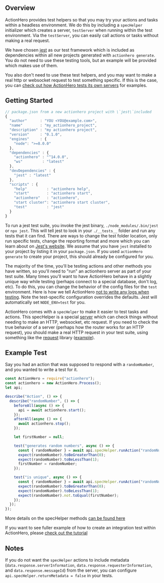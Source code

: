 ## Overview

ActionHero provides test helpers so that you may try your actions and tasks within a headless environment. We do this by including a `specHelper` initializer which creates a server, `testServer` when running within the test environment. Via the `testServer`, you can easily call actions or tasks without making a real request.

We have chosen [jest](https://facebook.github.io/jest) as our test framework which is included as dependencies within all new projects generated with `actionhero generate`. You do not need to use these testing tools, but an example will be provided which makes use of them.

You also don't need to use these test helpers, and you may want to make a real http or websocket request to test something specific. If this is the case, you can [check out how ActionHero tests its own servers](https://github.com/actionhero/actionhero/tree/master/test/servers) for examples.

## Getting Started

```js
// package.json from a new actionhero project with \`jest\`included
{
  "author"      : "YOU <YOU@example.com>",
  "name"        : "my_actionhero_project",
  "description" : "my actionhero project",
  "version"     : "0.1.0",
  "engines"     : {
    "node": ">=8.0.0"
  },
  "dependencies" : {
    "actionhero" : "^14.0.0",
    "ws"         : "latest"
  },
  "devDependencies" : {
    "jest" : "latest"
  },
  "scripts" : {
    "help"         : "actionhero help",
    "start"        : "actionhero start",
    "actionhero"   : "actionhero",
    "start cluster": "actionhero start cluster",
    "test"         : "jest"
  }
}
```

To run a jest test suite, you invoke the jest binary, `./node_modules/.bin/jest` or `npx jest`. This will tell jest to look in your `./__tests__` folder and run any tests that it can find. There are ways to change the test folder location, only run specific tests, change the reporting format and more which you can learn about on [Jest's website](https://facebook.github.io/jest). We assume that you have `jest` installed to your project by listing it in your `package.json`. If you used `actionHero generate` to create your project, this should already be configured for you.

The majority of the time, you'll be testing actions and other methods you have written, so you'll need to "run" an actionhero server as part of your test suite. Many times you'll want to have ActionHero behave in a slightly unique way while testing (perhaps connect to a special database, don't log, etc). To do this, you can change the behavior of the config files for the `test` environment. Here is how we tell ActionHero [not to write any logs when testing](https://github.com/actionhero/actionhero/blob/master/config/logger.js#L48-L54). Note the test-specific configuration overrides the defaults. Jest will automatically set `NODE_ENV=test` for you.

ActionHero comes with a `specHelper` to make it easier to test tasks and actions. This specHelper is a special [server](/docs/core/#servers) which can check things without needing to make an HTTP, websocket, etc request. If you need to check the true behavior of a server (perhaps how the router works for an HTTP request), you should make a real HTTP request in your test suite, using something like the [request](https://github.com/request/request) library ([example](https://github.com/actionhero/actionhero/blob/master/test/servers/web.js#L178-L184)).

## Example Test

Say you had an action that was supposed to respond with a `randomNumber`, and you wanted to write a test for it.

```js
const ActionHero = require("actionhero");
const actionhero = new ActionHero.Process();
let api;

describe("Action", () => {
  describe("randomNumber", () => {
    beforeAll(async () => {
      api = await actionhero.start();
    });
    afterAll(async () => {
      await actionhero.stop();
    });

    let firstNumber = null;

    test("generates random numbers", async () => {
      const { randomNumber } = await api.specHelper.runAction("randomNumber");
      expect(randomNumber).toBeGreaterThan(0);
      expect(randomNumber).toBeLessThan(1);
      firstNumber = randomNumber;
    });

    test("is unique", async () => {
      const { randomNumber } = await api.specHelper.runAction("randomNumber");
      expect(randomNumber).toBeGreaterThan(0);
      expect(randomNumber).toBeLessThan(1);
      expect(randomNumber).not.toEqual(firstNumber);
    });
  });
});
```

More details on the specHelper methods [can be found here](api.specHelper.html)

If you want to see fuller example of how to create an integration test within ActionHero, please [check out the tutorial](https://github.com/actionhero/actionhero-tutorial#testing)

## Notes

If you do not want the `specHelper` actions to include metadata (`data.response.serverInformation`, `data.response.requesterInformation`, and `data.response.messageId`) from the server, you can configure `api.specHelper.returnMetadata = false` in your tests.
